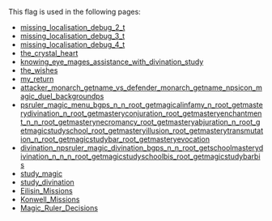 This flag is used in the following pages:
 - [missing_localisation_debug_2_t](../events/missing_localisation_debug_2_t.md)
 - [missing_localisation_debug_3_t](../events/missing_localisation_debug_3_t.md)
 - [missing_localisation_debug_4_t](../events/missing_localisation_debug_4_t.md)
 - [the_crystal_heart](../events/the_crystal_heart.md)
 - [knowing_eye_mages_assistance_with_divination_study](../events/knowing_eye_mages_assistance_with_divination_study.md)
 - [the_wishes](../events/the_wishes.md)
 - [my_return](../events/my_return.md)
 - [attacker_monarch_getname_vs_defender_monarch_getname_npsicon_magic_duel_backgroundps](../events/attacker_monarch_getname_vs_defender_monarch_getname_npsicon_magic_duel_backgroundps.md)
 - [psruler_magic_menu_bgps_n_n_root_getmagicalinfamy_n_root_getmasterydivination_n_root_getmasteryconjuration_root_getmasteryenchantment_n_n_root_getmasterynecromancy_root_getmasteryabjuration_n_root_getmagicstudyschool_root_getmasteryillusion_root_getmasterytransmutation_n_root_getmagicstudybar_root_getmasteryevocation](../events/psruler_magic_menu_bgps_n_n_root_getmagicalinfamy_n_root_getmasterydivination_n_root_getmasteryconjuration_root_getmasteryenchantment_n_n_root_getmasterynecromancy_root_getmasteryabjurat)
 - [divination_npsruler_magic_divination_bgps_n_n_root_getschoolmasterydivination_n_n_n_root_getmagicstudyschoolbis_root_getmagicstudybarbis](../events/divination_npsruler_magic_divination_bgps_n_n_root_getschoolmasterydivination_n_n_n_root_getmagicstudyschoolbis_root_getmagicstudybarbis.md)
 - [study_magic](../events/study_magic.md)
 - [study_divination](../events/study_divination.md)
 - [Eilisin_Missions](../missions/Eilisin_Missions.md)
 - [Konwell_Missions](../missions/Konwell_Missions.md)
 - [Magic_Ruler_Decisions](../decisions/Magic_Ruler_Decisions.md)
